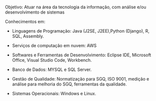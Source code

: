 Objetivo:
Atuar na área da tecnologia da informação, com análise e/ou desenvolvimento de sistemas

Conhecimentos em:
- Linguagens de Programação: Java (J2SE, J2EE),Python (Django), R, SQL, Assembly.

- Serviços de computação em nuvem: AWS

- Softwares e Ferramentas de Desenvolvimento: Eclipse IDE, Microsoft Office, Visual Studio Code, Workbench.

- Banco de Dados: MYSQL e SQL Server.

- Gestão de Qualidade: Normatização para SGQ, ISO 9001, medição e análise para melhoria do SGQ, ferramentas da qualidade.

- Sistemas Operacionais: Windows e Linux.
